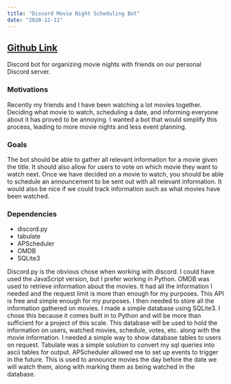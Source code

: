 ```yaml
---
title: "Discord Movie Night Scheduling Bot"
date: "2020-12-11"
---
```


## [Github Link](https://github.com/zpetsrillo/pirate-bot)

Discord bot for organizing movie nights with friends on our personal Discord server.

### Motivations

Recently my friends and I have been watching a lot movies together. Deciding what movie to watch, scheduling a date, and informing everyone about it has proved to be annoying. I wanted a bot that would simplify this process, leading to more movie nights and less event planning.

### Goals

The bot should be able to gather all relevant information for a movie given the title. It should also allow for users to vote on which movie they want to watch next. Once we have decided on a movie to watch, you should be able to schedule an announcement to be sent out with all relevant information. It would also be nice if we could track information such as what movies have been watched.

### Dependencies

- discord.py
- tabulate
- APScheduler
- OMDB
- SQLite3

Discord.py is the obvious chose when working with discord. I could have used the JavaScript version, but I prefer working in Python. OMDB was used to retrieve information about the movies. It had all the information I needed and the request limit is more than enough for my purposes. This API is free and simple enough for my purposes. I then needed to store all the information gathered on movies. I made a simple database using SQLite3. I chose this because it comes built in to Python and will be more than sufficient for a project of this scale. This database will be used to hold the information on users, watched movies, schedule, votes, etc. along with the movie information. I needed a simple way to show database tables to users on request. Tabulate was a simple solution to convert my sql queries into ascii tables for output. APScheduler allowed me to set up events to trigger in the future. This is used to announce movies the day before the date we will watch them, along with marking them as being watched in the database.
